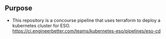 ## Purpose

- This repository is a concourse pipeline that uses terraform to deploy a kubernetes cluster for ESO.
  https://ci.engineerbetter.com/teams/kubernetes-eso/pipelines/eso-cd
